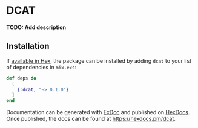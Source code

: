 # DCAT

**TODO: Add description**

## Installation

If [available in Hex](https://hex.pm/docs/publish), the package can be installed
by adding `dcat` to your list of dependencies in `mix.exs`:

```elixir
def deps do
  [
    {:dcat, "~> 0.1.0"}
  ]
end
```

Documentation can be generated with [ExDoc](https://github.com/elixir-lang/ex_doc)
and published on [HexDocs](https://hexdocs.pm). Once published, the docs can
be found at <https://hexdocs.pm/dcat>.

